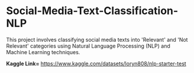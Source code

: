 # Social-Media-Text-Classification-NLP
This project involves classifying social media texts into 'Relevant' and 'Not Relevant' categories using Natural Language Processing (NLP) and Machine Learning techniques.

**Kaggle Link=** https://www.kaggle.com/datasets/loryn808/nlp-starter-test

